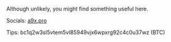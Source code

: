 Although unlikely, you might find something useful here.

Socials: [a9x.pro](https://a9x.pro)

Tips: bc1q2w3sl5vtem5vl85949vjx6wpxrg92c4c0u37wz (BTC)
